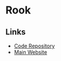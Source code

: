 # Rook

<!--
TODO NEXT
-->

## Links

- [Code Repository](https://github.com/rook/rook)
- [Main Website](https://rook.io/)
